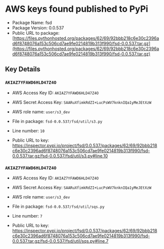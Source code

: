 # AWS keys found published to PyPi

* Package Name: fsd
* Package Version: 0.0.537
* Public URL to package: [https://files.pythonhosted.org/packages/62/69/92bbb218c6e30c2396ad6f8748076a153c506cd7ae9fe0214819b313f990/fsd-0.0.537.tar.gz](https://files.pythonhosted.org/packages/62/69/92bbb218c6e30c2396ad6f8748076a153c506cd7ae9fe0214819b313f990/fsd-0.0.537.tar.gz)

## Key Details

### `AKIAZ7YFAWD6HLD47Z4O`

* AWS Access Key ID: `AKIAZ7YFAWD6HLD47Z4O`
* AWS Secret Access Key: `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` 
* AWS role name: `user/s3_dev`
* File in package: `fsd-0.0.537/fsd/util/s3.py`
* Line number: `10`

* Public URL to key: https://inspector.pypi.io/project/fsd/0.0.537/packages/62/69/92bbb218c6e30c2396ad6f8748076a153c506cd7ae9fe0214819b313f990/fsd-0.0.537.tar.gz/fsd-0.0.537/fsd/util/s3.py#line.10



### `AKIAZ7YFAWD6HLD47Z4O`

* AWS Access Key ID: `AKIAZ7YFAWD6HLD47Z4O`
* AWS Secret Access Key: `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` 
* AWS role name: `user/s3_dev`
* File in package: `fsd-0.0.537/fsd/util/sqs.py`
* Line number: `7`

* Public URL to key: https://inspector.pypi.io/project/fsd/0.0.537/packages/62/69/92bbb218c6e30c2396ad6f8748076a153c506cd7ae9fe0214819b313f990/fsd-0.0.537.tar.gz/fsd-0.0.537/fsd/util/sqs.py#line.7


